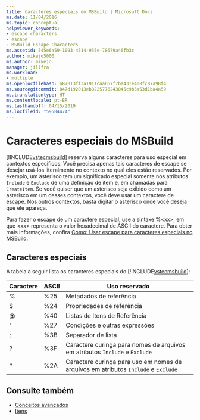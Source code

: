 ```yaml
---
title: Caracteres especiais do MSBuild | Microsoft Docs
ms.date: 11/04/2016
ms.topic: conceptual
helpviewer_keywords:
- escape characters
- escape
- MSBuild Escape Characters
ms.assetid: 545e6a59-1093-4514-935e-78679a46fb3c
author: mikejo5000
ms.author: mikejo
manager: jillfra
ms.workload:
- multiple
ms.openlocfilehash: a87013ff3a1911caa667f7ba431e408fc87a98f4
ms.sourcegitcommit: 847d192013eb8225776243045c9b5a53d1ba4a59
ms.translationtype: HT
ms.contentlocale: pt-BR
ms.lasthandoff: 04/15/2019
ms.locfileid: "59584474"
---
```

# <a name="msbuild-special-characters"></a>Caracteres especiais do MSBuild
[!INCLUDE[vstecmsbuild](../extensibility/internals/includes/vstecmsbuild_md.md)] reserva alguns caracteres para uso especial em contextos específicos. Você precisa apenas tais caracteres de escape se desejar usá-los literalmente no contexto no qual eles estão reservados. Por exemplo, um asterisco tem um significado especial somente nos atributos `Include` e `Exclude` de uma definição de item e, em chamadas para `CreateItem`. Se você quiser que um asterisco seja exibido como um asterisco em um desses contextos, você deve usar um caractere de escape. Nos outros contextos, basta digitar o asterisco onde você deseja que ele apareça.

 Para fazer o escape de um caractere especial, use a sintaxe %\<xx>, em que \<xx> representa o valor hexadecimal de ASCII do caractere. Para obter mais informações, confira [Como: Usar escape para caracteres especiais no MSBuild](../msbuild/how-to-escape-special-characters-in-msbuild.md).

## <a name="special-characters"></a>Caracteres especiais
 A tabela a seguir lista os caracteres especiais do [!INCLUDE[vstecmsbuild](../extensibility/internals/includes/vstecmsbuild_md.md)]:

|**Caractere**|**ASCII**|**Uso reservado**|
|-------------------|---------------|------------------------|
|%|%25|Metadados de referência|
|$|%24|Propriedades de referência|
|@|%40|Listas de Itens de Referência|
|\'|%27|Condições e outras expressões|
|;|%3B|Separador de lista|
|?|%3F|Caractere curinga para nomes de arquivos em atributos `Include` e `Exclude`|
|*|%2A|Caractere curinga para uso em nomes de arquivos em atributos `Include` e `Exclude`|

## <a name="see-also"></a>Consulte também
- [Conceitos avançados](../msbuild/msbuild-advanced-concepts.md)
- [Itens](../msbuild/msbuild-items.md)